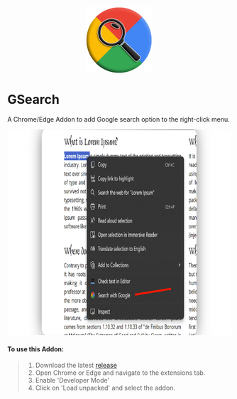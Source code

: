 <div style="text-align: center;">
    <img src=".github/icon.png" width="150" alt="icon">
</div>


# GSearch

A Chrome/Edge Addon to add Google search option to the right-click menu.

<img src=".github/screenshot.jpg" alt="screenshot" width="825" height="463.5"><br/>



#### To use this Addon:
> 1. Download the latest <a href="https://github.com/kbkozlev/GSearch/releases">release</a>
> 2. Open Chrome or Edge and navigate to the extensions tab.
> 3. Enable 'Developer Mode'
> 4. Click on 'Load unpacked' and select the addon.

